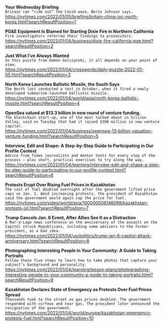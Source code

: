 **Your Wednesday Briefing**\
`Britain can “ride out” the Covid wave, Boris Johnson says.`\
https://nytimes.com/2022/01/05/briefing/britain-china-ioc-north-korea.html?searchResultPosition=1

**PG&E Equipment Is Blamed for Starting Dixie Fire in Northern California**\
`Fire investigators referred their findings to prosecutors.`\
https://nytimes.com/2022/01/04/business/dixie-fire-california-pge.html?searchResultPosition=2

**Just What I’ve Always Wanted**\
`In this puzzle from Damon Gulczynski, it all depends on your point of view.`\
https://nytimes.com/2022/01/04/crosswords/daily-puzzle-2022-01-05.html?searchResultPosition=3

**North Korea Launches Ballistic Missile, the South Says**\
`The North last conducted a test in October, when it fired a newly developed submarine-launched ballistic missile.`\
https://nytimes.com/2022/01/04/world/asia/north-korea-ballistic-missile.html?searchResultPosition=4

**OpenSea valued at $13.3 billion in new round of venture funding.**\
`The blockchain start-up, one of the most talked about in Silicon Valley, said on Tuesday that had it raised $300 million in new venture capital.`\
https://nytimes.com/2022/01/04/business/opensea-13-billion-valuation-venture-funding.html?searchResultPosition=5

**Interview, Edit and Shape: A Step-by-Step Guide to Participating in Our Profile Contest**\
`Advice from Times journalists and mentor texts for every step of the process — plus short, practical exercises to try along the way.`\
https://nytimes.com/2022/01/04/learning/interview-edit-and-shape-a-step-by-step-guide-to-participating-in-our-profile-contest.html?searchResultPosition=6

**Protests Erupt Over Rising Fuel Prices in Kazakhstan**\
`The cost of fuel doubled overnight after the government lifted price caps on Jan. 1. Amid increasing protests, the president of Kazakhstan said the government would again cap the price for fuel.`\
https://nytimes.com/video/world/asia/100000008146099/kazakhstan-protests-oil.html?searchResultPosition=7

**Trump Cancels Jan. 6 Event, After Allies See It as a Distraction**\
`A Mar-a-Lago news conference on the anniversary of the assault on the Capitol struck Republicans, including some advisers to the former president, as a bad idea.`\
https://nytimes.com/2022/01/04/us/politics/trump-jan-6-capitol-attack-anniversary.html?searchResultPosition=8

**Photographing Interesting People in Your Community: A Guide to Taking Portraits**\
`Follow these five steps to learn how to take photos that capture your subject’s background and personality.`\
https://nytimes.com/2022/01/04/learning/lesson-plans/photographing-interesting-people-in-your-community-a-guide-to-taking-portraits.html?searchResultPosition=9

**Kazakhstan Declares State of Emergency as Protests Over Fuel Prices Spread**\
`Thousands took to the street as gas prices doubled. The government responded with curfews and tear gas. The president later announced the resignation of the government.`\
https://nytimes.com/2022/01/04/world/europe/kazakhstan-emergency-protests-fuel.html?searchResultPosition=10

